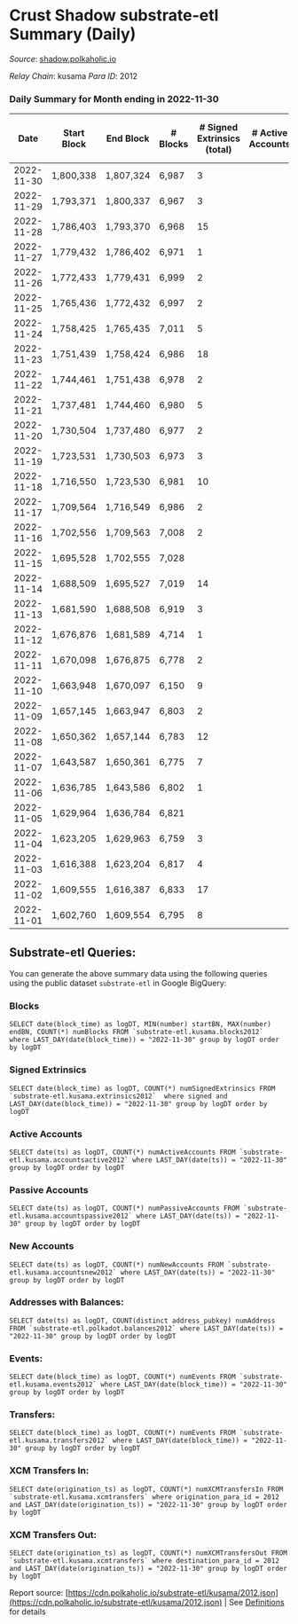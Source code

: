 # Crust Shadow substrate-etl Summary (Daily)

_Source_: [shadow.polkaholic.io](https://shadow.polkaholic.io)

*Relay Chain*: kusama
*Para ID*: 2012



### Daily Summary for Month ending in 2022-11-30


| Date | Start Block | End Block | # Blocks | # Signed Extrinsics (total) | # Active Accounts | # Passive | # New | # Addresses with Balances | # Events | # Transfers | # XCM Transfers In | # XCM Transfers Out | Issues | 
| ---- | ----------- | --------- | -------- | --------------------------- | ----------------- | --------- | ----- | ------------------------- | -------- | ----------- | ------------------ | ------------------- | ------ |
| 2022-11-30 | 1,800,338 | 1,807,324 | 6,987 | 3 |  |  |  | 1,695 | 14,003 | 3 ($21.24) | 1 ($2.25) |   |  |
| 2022-11-29 | 1,793,371 | 1,800,337 | 6,967 | 3 |  |  |  | 1,692 | 13,958 | 3 ($135.92) |   | 1 ($59.70) |  |
| 2022-11-28 | 1,786,403 | 1,793,370 | 6,968 | 15 |  |  |  | 1,691 | 14,074 | 12 ($356.71) | 7 ($59.57) | 9 ($117.44) |  |
| 2022-11-27 | 1,779,432 | 1,786,402 | 6,971 | 1 |  |  |  | 1,689 | 13,950 | 1 ($208.32) |   |   |  |
| 2022-11-26 | 1,772,433 | 1,779,431 | 6,999 | 2 |  |  |  | 1,689 | 14,017 | 2 ($1,065.65) |   |   |  |
| 2022-11-25 | 1,765,436 | 1,772,432 | 6,997 | 2 |  |  |  |  | 14,011 | 2 ($118.90) |   | 1 ($59.45) |  |
| 2022-11-24 | 1,758,425 | 1,765,435 | 7,011 | 5 |  |  |  |  | 14,064 | 3 ($15.52) | 2 ($0.34) | 2 ($0.33) |  |
| 2022-11-23 | 1,751,439 | 1,758,424 | 6,986 | 18 |  |  |  | 1,687 | 14,110 | 13 ($2,148.67) | 4 ($0.57) | 3 ($1.93) |  |
| 2022-11-22 | 1,744,461 | 1,751,438 | 6,978 | 2 |  |  |  | 1,681 | 13,986 | 2 ($121.08) | 3 ($131.92) |   |  |
| 2022-11-21 | 1,737,481 | 1,744,460 | 6,980 | 5 |  |  |  |  | 13,999 | 5 ($252.73) |   | 2 ($126.15) |  |
| 2022-11-20 | 1,730,504 | 1,737,480 | 6,977 | 2 |  |  |  |  | 13,970 | 2 ($124.71) |   | 1 ($62.36) |  |
| 2022-11-19 | 1,723,531 | 1,730,503 | 6,973 | 3 |  |  |  |  | 13,972 | 3 ($239.92) |   | 1 ($205.05) |  |
| 2022-11-18 | 1,716,550 | 1,723,530 | 6,981 | 10 |  |  |  |  | 14,039 | 10 ($1,067.09) |   | 5 ($658.74) |  |
| 2022-11-17 | 1,709,564 | 1,716,549 | 6,986 | 2 |  |  |  | 1,680 | 14,002 | 2 ($559.04) | 4 ($0.23) |   |  |
| 2022-11-16 | 1,702,556 | 1,709,563 | 7,008 | 2 |  |  |  | 1,680 | 14,032 | 2 ($13.05) |   |   |  |
| 2022-11-15 | 1,695,528 | 1,702,555 | 7,028 |  |  |  |  |  | 14,065 |   |   |   |  |
| 2022-11-14 | 1,688,509 | 1,695,527 | 7,019 | 14 |  |  |  |  | 14,132 | 1 ($39.61) |   |   |  |
| 2022-11-13 | 1,681,590 | 1,688,508 | 6,919 | 3 |  |  |  |  | 13,861 | 1 ($29.20) |   |   |  |
| 2022-11-12 | 1,676,876 | 1,681,589 | 4,714 | 1 |  |  |  |  | 9,438 | 1 ($1.04) |   | 1 ($1.04) |  |
| 2022-11-11 | 1,670,098 | 1,676,875 | 6,778 | 2 |  |  |  |  | 13,579 | 1 ($1.01) | 2 ($978.26) | 2 ($1.09) |  |
| 2022-11-10 | 1,663,948 | 1,670,097 | 6,150 | 9 |  |  |  |  | 13,132 | 214 ($466.74) | 8 ($2,055.87) | 4 ($213.07) |  |
| 2022-11-09 | 1,657,145 | 1,663,947 | 6,803 | 2 |  |  |  |  | 13,627 | 2 ($173.54) | 1 ($168.61) | 2 ($173.54) |  |
| 2022-11-08 | 1,650,362 | 1,657,144 | 6,783 | 12 |  |  |  |  | 13,659 | 7 ($6,789.98) |   |   |  |
| 2022-11-07 | 1,643,587 | 1,650,361 | 6,775 | 7 |  |  |  |  | 13,614 | 7 ($122.51) | 3 ($171.80) |   |  |
| 2022-11-06 | 1,636,785 | 1,643,586 | 6,802 | 1 |  |  |  |  | 13,618 | 1 ($0.45) | 1 ($3.26) | 1 ($0.45) |  |
| 2022-11-05 | 1,629,964 | 1,636,784 | 6,821 |  |  |  |  | 1,507 | 13,650 |   | 2 ($26.74) |   |  |
| 2022-11-04 | 1,623,205 | 1,629,963 | 6,759 | 3 |  |  |  |  | 13,543 | 2 ($18.00) |   |   |  |
| 2022-11-03 | 1,616,388 | 1,623,204 | 6,817 | 4 |  |  |  | 1,506 | 13,665 | 4 ($712.61) |   | 1 ($48.63) |  |
| 2022-11-02 | 1,609,555 | 1,616,387 | 6,833 | 17 |  |  |  | 1,506 | 13,809 | 12 ($73.08) | 4 ($0.86) | 4 ($4.28) |  |
| 2022-11-01 | 1,602,760 | 1,609,554 | 6,795 | 8 |  |  |  |  | 13,650 | 4 ($299.03) | 2 ($250.76) | 1 ($1.37) |  |

## Substrate-etl Queries:
You can generate the above summary data using the following queries using the public dataset `substrate-etl` in Google BigQuery:


### Blocks
```
SELECT date(block_time) as logDT, MIN(number) startBN, MAX(number) endBN, COUNT(*) numBlocks FROM `substrate-etl.kusama.blocks2012`  where LAST_DAY(date(block_time)) = "2022-11-30" group by logDT order by logDT
```


### Signed Extrinsics
```
SELECT date(block_time) as logDT, COUNT(*) numSignedExtrinsics FROM `substrate-etl.kusama.extrinsics2012`  where signed and LAST_DAY(date(block_time)) = "2022-11-30" group by logDT order by logDT
```


### Active Accounts
```
SELECT date(ts) as logDT, COUNT(*) numActiveAccounts FROM `substrate-etl.kusama.accountsactive2012` where LAST_DAY(date(ts)) = "2022-11-30" group by logDT order by logDT
```


### Passive Accounts
```
SELECT date(ts) as logDT, COUNT(*) numPassiveAccounts FROM `substrate-etl.kusama.accountspassive2012` where LAST_DAY(date(ts)) = "2022-11-30" group by logDT order by logDT
```


### New Accounts
```
SELECT date(ts) as logDT, COUNT(*) numNewAccounts FROM `substrate-etl.kusama.accountsnew2012` where LAST_DAY(date(ts)) = "2022-11-30" group by logDT order by logDT
```


### Addresses with Balances:
```
SELECT date(ts) as logDT, COUNT(distinct address_pubkey) numAddress FROM `substrate-etl.polkadot.balances2012` where LAST_DAY(date(ts)) = "2022-11-30" group by logDT order by logDT
```


### Events:
```
SELECT date(block_time) as logDT, COUNT(*) numEvents FROM `substrate-etl.kusama.events2012` where LAST_DAY(date(block_time)) = "2022-11-30" group by logDT order by logDT
```


### Transfers:
```
SELECT date(block_time) as logDT, COUNT(*) numEvents FROM `substrate-etl.kusama.transfers2012` where LAST_DAY(date(block_time)) = "2022-11-30" group by logDT order by logDT
```


### XCM Transfers In:
```
SELECT date(origination_ts) as logDT, COUNT(*) numXCMTransfersIn FROM `substrate-etl.kusama.xcmtransfers` where origination_para_id = 2012 and LAST_DAY(date(origination_ts)) = "2022-11-30" group by logDT order by logDT
```


### XCM Transfers Out:
```
SELECT date(origination_ts) as logDT, COUNT(*) numXCMTransfersOut FROM `substrate-etl.kusama.xcmtransfers` where destination_para_id = 2012 and LAST_DAY(date(origination_ts)) = "2022-11-30" group by logDT order by logDT
```



Report source: [https://cdn.polkaholic.io/substrate-etl/kusama/2012.json](https://cdn.polkaholic.io/substrate-etl/kusama/2012.json) | See [Definitions](/DEFINITIONS.md) for details
